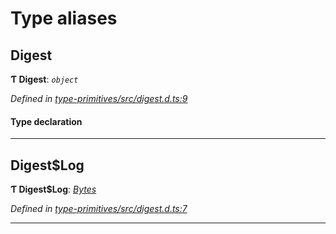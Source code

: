 

# Type aliases

<a id="digest"></a>

##  Digest

**Ƭ Digest**: *`object`*

*Defined in [type-primitives/src/digest.d.ts:9](https://github.com/polkadot-js/api/blob/ef78f2a/packages/type-primitives/src/digest.d.ts#L9)*

#### Type declaration

___
<a id="digest_log"></a>

##  Digest$Log

**Ƭ Digest$Log**: *[Bytes](_type_primitives_src_base_d_.md#bytes)*

*Defined in [type-primitives/src/digest.d.ts:7](https://github.com/polkadot-js/api/blob/ef78f2a/packages/type-primitives/src/digest.d.ts#L7)*

___

